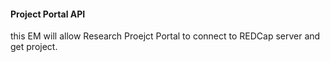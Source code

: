 #### Project Portal API
this EM will allow Research Proejct Portal to connect to REDCap server and get project.